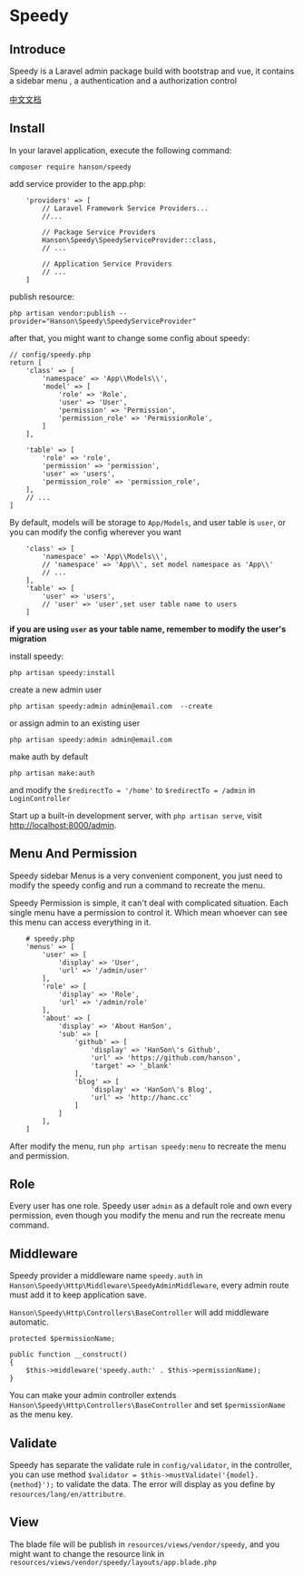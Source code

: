 # Speedy

## Introduce

Speedy is a Laravel admin package build with bootstrap and vue, it contains a sidebar menu , a authentication and 
a authorization control

[中文文档](https://laravel-china.org/articles/3829)

## Install

In your laravel application, execute the following command:

`composer require hanson/speedy`

add service provider to the app.php:

```
    'providers' => [
        // Laravel Framework Service Providers...
        //...
    
        // Package Service Providers
        Hanson\Speedy\SpeedyServiceProvider::class,
        // ...
    
        // Application Service Providers
        // ...
    ]
```

publish resource:

`php artisan vendor:publish --provider="Hanson\Speedy\SpeedyServiceProvider"`

after that, you might want to change some config about speedy:

```
// config/speedy.php
return [
    'class' => [
        'namespace' => 'App\\Models\\',
        'model' => [
            'role' => 'Role',
            'user' => 'User',
            'permission' => 'Permission',
            'permission_role' => 'PermissionRole',
        ]
    ],

    'table' => [
        'role' => 'role',
        'permission' => 'permission',
        'user' => 'users',
        'permission_role' => 'permission_role',
    ],
    // ...
]
```

By default, models will be storage to `App/Models`, and user table is `user`, or you can modify the config wherever you want

```
    'class' => [
        'namespace' => 'App\\Models\\',
        // 'namespace' => 'App\\', set model namespace as 'App\\'
        // ...
    ],
    'table' => [
        'user' => 'users', 
        // 'user' => 'user',set user table name to users
    ]
```

__if you are using `user` as your table name, remember to modify the user's migration__

install speedy:

`php artisan speedy:install`

create a new admin user

`php artisan speedy:admin admin@email.com  --create`

or assign admin to an existing user

`php artisan speedy:admin admin@email.com `

make auth by default

`php artisan make:auth`

and modify the `$redirectTo = '/home'` to `$redirectTo = /admin` in  `LoginController`

Start up a built-in development server, with `php artisan serve`, visit [http://localhost:8000/admin](http://localhost:8000/admin).

## Menu And Permission

Speedy sidebar Menus is a very convenient component, you just need to modify the speedy config and run a command to recreate the menu.

Speedy Permission is simple, it can't deal with complicated situation. Each single menu have a permission to control it. Which mean whoever can see this menu can access everything in it.    

```
    # speedy.php
    'menus' => [
        'user' => [
            'display' => 'User',
            'url' => '/admin/user'
        ],
        'role' => [
            'display' => 'Role',
            'url' => '/admin/role'
        ],
        'about' => [
            'display' => 'About HanSon',
            'sub' => [
                'github' => [
                    'display' => 'HanSon\'s Github',
                    'url' => 'https://github.com/hanson',
                    'target' => '_blank'
                ],
                'blog' => [
                    'display' => 'HanSon\'s Blog',
                    'url' => 'http://hanc.cc'
                ]
            ]
        ],
    ]
```

After modify the menu, run `php artisan speedy:menu` to recreate the menu and permission.

## Role

Every user has one role. Speedy user `admin` as a default role and own every permission, even though you modify the menu and run the recreate menu command.

## Middleware

Speedy provider a middleware name `speedy.auth` in `Hanson\Speedy\Http\Middleware\SpeedyAdminMiddleware`, every admin route must add it to keep application save.

`Hanson\Speedy\Http\Controllers\BaseController` will add middleware automatic.

```
protected $permissionName;

public function __construct()
{
    $this->middleware('speedy.auth:' . $this->permissionName);
}
```

You can make your admin controller extends `Hanson\Speedy\Http\Controllers\BaseController` and set `$permissionName` as the menu key.

## Validate

Speedy has separate the validate rule in `config/validator`, in the controller, you can use method `$validator = $this->mustValidate('{model}.{method}');` to validate the data. The error will display as you define by `resources/lang/en/attributre`.

## View

The blade file will be publish in `resources/views/vendor/speedy`, and you might want to change the resource link in `resources/views/vendor/speedy/layouts/app.blade.php`


 
